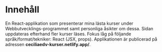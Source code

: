 # Innehåll

En React-applikation som presenterar mina lästa kurser under Webbutvecklings-programmet samt personliga åsikter om dessa. 
Sidan uppdateras efterhand fler kurser läses. Fokus låg på följande språk/format/tekniker: React (JSX, props).
Applikationen är publicerad på adressen **ceciliaedv-kurser.netlify.app/**.
